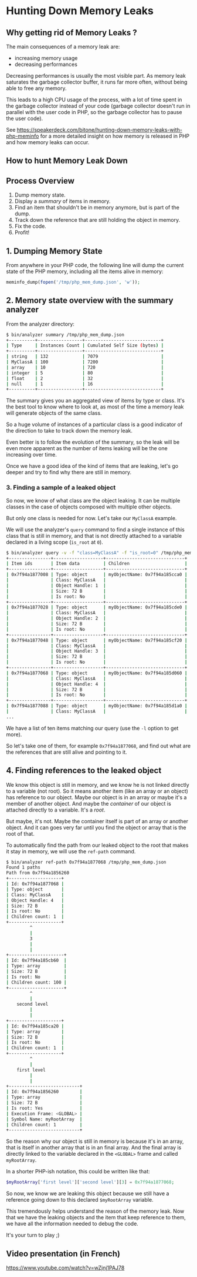 Hunting Down Memory Leaks
=========================

Why getting rid of Memory Leaks ?
---------------------------------

The main consequences of a memory leak are:
 - increasing memory usage
 - decreasing performances

Decreasing performances is usually the most visible part. As memory leak
saturates the garbage collector buffer, it runs far more often, without
being able to free any memory.

This leads to a high CPU usage of the process, with a lot of time spent
in the garbage collector instead of your code (garbage collector doesn't
run in parallel with the user code in PHP, so the garbage collector has to pause the user code).

See https://speakerdeck.com/bitone/hunting-down-memory-leaks-with-php-meminfo
for a more detailed insight on how memory is released in PHP and how memory
leaks can occur.

How to hunt Memory Leak Down
----------------------------
## Process Overview
 1. Dump memory state.
 2. Display a *summary* of items in memory.
 3. Find an item that shouldn't be in memory anymore, but is part of the dump.
 4. Track down the reference that are still holding the object in memory.
 5. Fix the code.
 6. Profit!

## 1. Dumping Memory State
From anywhere in your PHP code, the following line will dump the current state
of the PHP memory, including all the items alive in memory:
```php
meminfo_dump(fopen('/tmp/php_mem_dump.json', 'w'));

```

## 2. Memory state overview with the summary analyzer
From the analyzer directory:
```bash
$ bin/analyzer summary /tmp/php_mem_dump.json
+----------+-----------------+-----------------------------+
| Type     | Instances Count | Cumulated Self Size (bytes) |
+----------+-----------------+-----------------------------+
| string   | 132             | 7079                        |
| MyClassA | 100             | 7200                        |
| array    | 10              | 720                         |
| integer  | 5               | 80                          |
| float    | 2               | 32                          |
| null     | 1               | 16                          |
+----------+-----------------+-----------------------------+
```

The summary gives you an aggregated view of items by type or class.
It's the best tool to know where to look at, as most of the time a memory
leak will generate objects of the same class.

So a huge volume of instances of a particular class is a good indicator of the
direction to take to track down the memory leak.

Even better is to follow the evolution of the summary, so the leak will be even
more apparent as the number of items leaking will be the one increasing over time.

Once we have a good idea of the kind of items that are leaking, let's go deeper
and try to find why there are still in memory.

### 3. Finding a sample of a leaked object
So now, we know of what class are the object leaking. It can be multiple classes in the case of
objects composed with multiple other objects.

But only one class is needed for now. Let's take our `MyClassA` example.

We will use the analyzer's `query` command to find a single instance of this class
that is still in memory, and that is not directly attached to a variable declared in a
living scope (`is_root` at `0`).

```bash
$ bin/analyzer query -v -f "class=MyClassA" -f "is_root=0" /tmp/php_mem_dump.json
+----------------+-------------------+------------------------------+
| Item ids       | Item data         | Children                     |
+----------------+-------------------+------------------------------+
| 0x7f94a1877008 | Type: object      | myObjectName: 0x7f94a185cca0 |
|                | Class: MyClassA   |                              |
|                | Object Handle: 1  |                              |
|                | Size: 72 B        |                              |
|                | Is root: No       |                              |
+----------------+-------------------+------------------------------+
| 0x7f94a1877028 | Type: object      | myObjectName: 0x7f94a185cde0 |
|                | Class: MyClassA   |                              |
|                | Object Handle: 2  |                              |
|                | Size: 72 B        |                              |
|                | Is root: No       |                              |
+----------------+-------------------+------------------------------+
| 0x7f94a1877048 | Type: object      | myObjectName: 0x7f94a185cf20 |
|                | Class: MyClassA   |                              |
|                | Object Handle: 3  |                              |
|                | Size: 72 B        |                              |
|                | Is root: No       |                              |
+----------------+-------------------+------------------------------+
| 0x7f94a1877068 | Type: object      | myObjectName: 0x7f94a185d060 |
|                | Class: MyClassA   |                              |
|                | Object Handle: 4  |                              |
|                | Size: 72 B        |                              |
|                | Is root: No       |                              |
+----------------+-------------------+------------------------------+
| 0x7f94a1877088 | Type: object      | myObjectName: 0x7f94a185d1a0 |
|                | Class: MyClassA   |                              |
...
```

We have a list of ten items matching our query (use the `-l` option to get more).

So let's take one of them, for example `0x7f94a1877068`, and find out what are
the references that are still alive and pointing to it.

## 4. Finding references to the leaked object

We know this object is still in memory, and we know he is not linked directly
to a variable (not root). So it means another item (like an array or an object)
has reference to our object. Maybe our object is in an array or maybe it's a member
of another object.
And maybe the *container* of our object is attached directly to a variable. It's a *root*.

But maybe, it's not. Maybe the container itself is part of an array or another object.
And it can goes very far until you find the object or array that is the root of that.

To automatically find the path from our leaked object to the root that makes it stay
in memory, we will use the `ref-path` command.

```bash
$ bin/analyzer ref-path 0x7f94a1877068 /tmp/php_mem_dump.json
Found 1 paths
Path from 0x7f94a1856260
+--------------------+
| Id: 0x7f94a1877068 |
| Type: object       |
| Class: MyClassA    |
| Object Handle: 4   |
| Size: 72 B         |
| Is root: No        |
| Children count: 1  |
+--------------------+
         ^
         |
         3
         |
         |
+---------------------+
| Id: 0x7f94a185cb60  |
| Type: array         |
| Size: 72 B          |
| Is root: No         |
| Children count: 100 |
+---------------------+
         ^
         |
    second level
         |
         |
+--------------------+
| Id: 0x7f94a185ca20 |
| Type: array        |
| Size: 72 B         |
| Is root: No        |
| Children count: 1  |
+--------------------+
         ^
         |
    first level
         |
         |
+---------------------------+
| Id: 0x7f94a1856260        |
| Type: array               |
| Size: 72 B                |
| Is root: Yes              |
| Execution Frame: <GLOBAL> |
| Symbol Name: myRootArray  |
| Children count: 1         |
+---------------------------+
```
So the reason why our object is still in memory is because it's in an array,
that is itself in another array that is in an final array. And the final array
is directly linked to the variable declared in the `<GLOBAL>` frame and called `myRootArray`.

In a shorter PHP-ish notation, this could be written like that:
```php
$myRootArray['first level']['second level'][3] = 0x7f94a1877068;
```

So now, we know we are leaking this object because we still have a reference
going down to this declared `$myRootArray` variable.

This tremendously helps understand the reason of the memory leak. Now that we
have the leaking objects and the item that keep reference to them, we have
all the information needed to debug the code.

It's your turn to play ;)

Video presentation (in French)
------------------------------
https://www.youtube.com/watch?v=wZjnj1PAJ78


